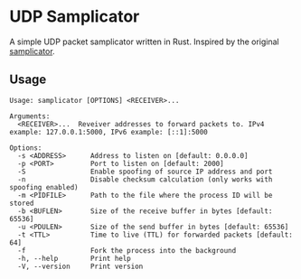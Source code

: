 # UDP Samplicator

A simple UDP packet samplicator written in Rust. Inspired by the original [samplicator](https://github.com/sleinen/samplicator).

## Usage

```
Usage: samplicator [OPTIONS] <RECEIVER>...

Arguments:
  <RECEIVER>...  Reveiver addresses to forward packets to. IPv4 example: 127.0.0.1:5000, IPv6 example: [::1]:5000

Options:
  -s <ADDRESS>      Address to listen on [default: 0.0.0.0]
  -p <PORT>         Port to listen on [default: 2000]
  -S                Enable spoofing of source IP address and port
  -n                Disable checksum calculation (only works with spoofing enabled)
  -m <PIDFILE>      Path to the file where the process ID will be stored
  -b <BUFLEN>       Size of the receive buffer in bytes [default: 65536]
  -u <PDULEN>       Size of the send buffer in bytes [default: 65536]
  -t <TTL>          Time to live (TTL) for forwarded packets [default: 64]
  -f                Fork the process into the background
  -h, --help        Print help
  -V, --version     Print version
```
